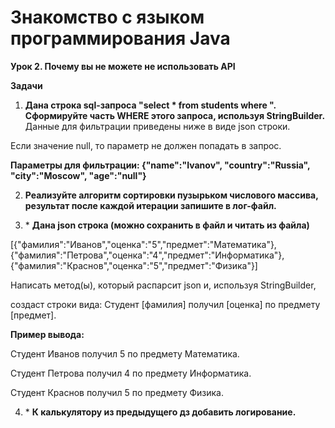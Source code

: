 # **Знакомство с языком программирования Java**

__Урок 2. Почему вы не можете не использовать API__

__Задачи__


1. __Дана строка sql-запроса "select * from students where ". Сформируйте часть WHERE этого запроса, используя StringBuilder.__
Данные для фильтрации приведены ниже в виде json строки.

Если значение null, то параметр не должен попадать в запрос.

__Параметры для фильтрации: {"name":"Ivanov", "country":"Russia", "city":"Moscow", "age":"null"}__

2. __Реализуйте алгоритм сортировки пузырьком числового массива, результат после каждой итерации запишите в лог-файл.__

3. \* __Дана json строка (можно сохранить в файл и читать из файла)__

[{"фамилия":"Иванов","оценка":"5","предмет":"Математика"},{"фамилия":"Петрова","оценка":"4","предмет":"Информатика"},{"фамилия":"Краснов","оценка":"5","предмет":"Физика"}]

Написать метод(ы), который распарсит json и, используя StringBuilder,

создаст строки вида: Студент [фамилия] получил [оценка] по предмету [предмет].

__Пример вывода:__

Студент Иванов получил 5 по предмету Математика.

Студент Петрова получил 4 по предмету Информатика.

Студент Краснов получил 5 по предмету Физика.

4. \* __К калькулятору из предыдущего дз добавить логирование.__
